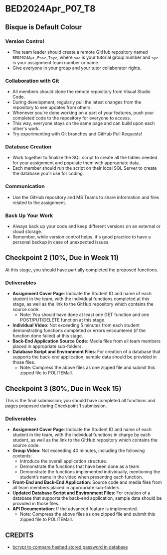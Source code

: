 # BED2024Apr_P07_T8

## Bisque is Default Colour

### Version Control
- The team leader should create a remote GitHub repository named `BED2024Apr_P<x>_T<y>`, where `<x>` is your tutorial group number and `<y>` is your assignment team number or name.
- Give everyone in your group and your tutor collaborator rights.

### Collaboration with Git
- All members should clone the remote repository from Visual Studio Code.
- During development, regularly pull the latest changes from the repository to see updates from others.
- Whenever you're done working on a part of your features, push your completed code to the repository for everyone to access.
- This way, everyone stays on the same page and can build upon each other's work.
- Try experimenting with Git branches and GitHub Pull Requests!

### Database Creation
- Work together to finalize the SQL script to create all the tables needed for your assignment and populate them with appropriate data.
- Each member should run the script on their local SQL Server to create the database you'll use for coding.

### Communication
- Use the GitHub repository and MS Teams to share information and files related to the assignment.

### Back Up Your Work
- Always back up your code and keep different versions on an external or cloud storage.
- Remember, while version control helps, it's good practice to have a personal backup in case of unexpected issues.

## Checkpoint 2 (10%, Due in Week 11)
At this stage, you should have partially completed the proposed functions.

### Deliverables
- **Assignment Cover Page**: Indicate the Student ID and name of each student in the team, with the individual functions completed at this stage, as well as the link to the GitHub repository which contains the source code.
  - Note: You should have done at least one GET function and one POST/PUT/DELETE function at this stage.
- **Individual Video**: Not exceeding 5 minutes from each student demonstrating functions completed or errors encountered (if the function done failed) at this stage.
- **Back-End Application Source Code**: Media files from all team members placed in appropriate sub-folders.
- **Database Script and Environment Files**: For creation of a database that supports the back-end application, sample data should be provided in those files.
  - Note: Compress the above files as one zipped file and submit this zipped file to POLITEMall.

## Checkpoint 3 (80%, Due in Week 15)
This is the final submission; you should have completed all functions and pages proposed during Checkpoint 1 submission.

### Deliverables
- **Assignment Cover Page**: Indicate the Student ID and name of each student in the team, with the individual functions in charge by each student, as well as the link to the GitHub repository which contains the source code.
- **Group Video**: Not exceeding 40 minutes, including the following contents:
  - Introduce the overall application structure.
  - Demonstrate the functions that have been done as a team.
  - Demonstrate the functions implemented individually, mentioning the student’s name in the video when presenting each function.
- **Front-End and Back-End Application**: Source code and media files from all team members placed in appropriate sub-folders.
- **Updated Database Script and Environment Files**: For creation of a database that supports the back-end application, sample data should be provided in those files.
- **API Documentation**: If the advanced feature is implemented.
  - Note: Compress the above files as one zipped file and submit this zipped file to POLITEMall.

## CREDITS
- [bcrypt to compare hashed stored password in database](https://stackoverflow.com/questions/40076638/compare-passwords-bcryptjs)
